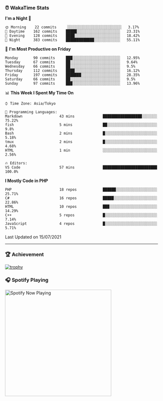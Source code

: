 ### ⏰ WakaTime Stats


<!--START_SECTION:waka-->
**I'm a Night 🦉** 

```text
🌞 Morning    22 commits     ░░░░░░░░░░░░░░░░░░░░░░░░░   3.17% 
🌆 Daytime    162 commits    █████░░░░░░░░░░░░░░░░░░░░   23.31% 
🌃 Evening    128 commits    ████░░░░░░░░░░░░░░░░░░░░░   18.42% 
🌙 Night      383 commits    █████████████░░░░░░░░░░░░   55.11%

```
📅 **I'm Most Productive on Friday** 

```text
Monday       90 commits     ███░░░░░░░░░░░░░░░░░░░░░░   12.95% 
Tuesday      67 commits     ██░░░░░░░░░░░░░░░░░░░░░░░   9.64% 
Wednesday    66 commits     ██░░░░░░░░░░░░░░░░░░░░░░░   9.5% 
Thursday     112 commits    ████░░░░░░░░░░░░░░░░░░░░░   16.12% 
Friday       197 commits    ███████░░░░░░░░░░░░░░░░░░   28.35% 
Saturday     66 commits     ██░░░░░░░░░░░░░░░░░░░░░░░   9.5% 
Sunday       97 commits     ███░░░░░░░░░░░░░░░░░░░░░░   13.96%

```


📊 **This Week I Spent My Time On** 

```text
⌚︎ Time Zone: Asia/Tokyo

💬 Programming Languages: 
Markdown                 43 mins             ██████████████████░░░░░░░   75.22% 
fish                     5 mins              ██░░░░░░░░░░░░░░░░░░░░░░░   9.8% 
Bash                     2 mins              █░░░░░░░░░░░░░░░░░░░░░░░░   5.18% 
tmux                     2 mins              █░░░░░░░░░░░░░░░░░░░░░░░░   4.68% 
HTML                     1 min               ░░░░░░░░░░░░░░░░░░░░░░░░░   2.56%

🔥 Editors: 
VS Code                  57 mins             █████████████████████████   100.0%

```

**I Mostly Code in PHP** 

```text
PHP                      18 repos            ██████░░░░░░░░░░░░░░░░░░░   25.71% 
C#                       16 repos            █████░░░░░░░░░░░░░░░░░░░░   22.86% 
HTML                     10 repos            ███░░░░░░░░░░░░░░░░░░░░░░   14.29% 
C++                      5 repos             █░░░░░░░░░░░░░░░░░░░░░░░░   7.14% 
JavaScript               4 repos             █░░░░░░░░░░░░░░░░░░░░░░░░   5.71%

```



 Last Updated on 15/07/2021
<!--END_SECTION:waka-->

---

### 🏆 Achievement

[![trophy](https://github-profile-trophy.vercel.app/?username=Slime-hatena&theme=flat&no-bg=true&no-frame=true&column=8)](https://github.com/ryo-ma/github-profile-trophy)

### 🎧 Spotify Playing

[<img src="https://spotify-now-playing-slime-hatena.vercel.app/api/spotify-playing" alt="Spotify Now Playing" width="350" />](https://open.spotify.com/user/slime_hatena)

<!--
**Slime-hatena/Slime-hatena** is a ✨ _special_ ✨ repository because its `README.md` (this file) appears on your GitHub profile.

Here are some ideas to get you started:

- 🔭 I’m currently working on ...
- 🌱 I’m currently learning ...
- 👯 I’m looking to collaborate on ...
- 🤔 I’m looking for help with ...
- 💬 Ask me about ...
- 📫 How to reach me: ...
- 😄 Pronouns: ...
- ⚡ Fun fact: ...
-->
